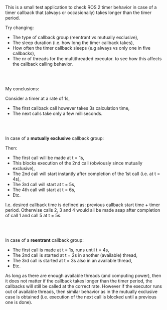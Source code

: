 
This is a small test application to check ROS 2 timer behavior in case of a timer callback that (always or occasionally) takes longer than the timer period.

Try changing:
- The type of callback group (reentrant vs mutually exclusive),
- The sleep duration (i.e. how long the timer callback takes),
- How often the timer callback sleeps (e.g always vs only one in five callbacks),
- The nr of threads for the multithreaded executor.
to see how this affects the callback calling behavior.

</br>
</br>

My conclusions:

Consider a timer at a rate of 1s,
- The first callback call however takes 3s calculation time,
- The next calls take only a few milliseconds.

</br>
</br>

In case of a **mutually exclusive** callback group:

Then:
- The first call will be made at t = 1s,
- This blocks execution of the 2nd call (obviously since mutually exclusive),
- The 2nd call will start instantly after completion of the 1st call (i.e. at t = 4s),
- The 3rd call will start at t = 5s,
- The 4th call will start at t = 6s,
- Etc.

I.e. desired callback time is defined as: previous callback start time + timer period.
Otherwise calls 2, 3 and 4 would all be made asap after completion of call 1 and call 5 at t = 5s.

</br>
</br>

In case of a **reentrant** callback group:

- The first call is made at t = 1s, runs until t = 4s,
- The 2nd call is started at t = 2s in another (available) thread,
- The 3rd call is started at t = 3s also in an available thread,
- Etc.

As long as there are enough available threads (and computing power), then it does not matter if the callback takes longer than the timer period, the callbacks will still be called at the correct rate.
However if the executor runs out of available threads, then similar behavior as in the mutually exclusive case is obtained (i.e. execution of the next call is blocked until a previous one is done).


